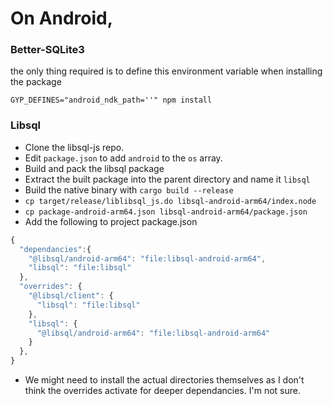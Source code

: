 # On Android, 


### Better-SQLite3

the only thing required is to define this environment variable when installing the package

```console
GYP_DEFINES="android_ndk_path=''" npm install
```

### Libsql

- Clone the libsql-js repo.
- Edit `package.json` to add `android` to the `os` array. 
- Build and pack the libsql package
- Extract the built package into the parent directory and name it `libsql`
- Build the native binary with `cargo build --release`
- `cp target/release/liblibsql_js.do libsql-android-arm64/index.node`
- `cp package-android-arm64.json libsql-android-arm64/package.json`
- Add the following to project package.json
```js
{
  "dependancies":{
    "@libsql/android-arm64": "file:libsql-android-arm64",
    "libsql": "file:libsql"
  },
  "overrides": {
    "@libsql/client": {
      "libsql": "file:libsql"
    },
    "libsql": {
      "@libsql/android-arm64": "file:libsql-android-arm64"
    }
  },
}
```
- We might need to install the actual directories themselves as I don't think the overrides activate for deeper dependancies. I'm not sure.